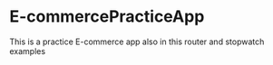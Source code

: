 # E-commercePracticeApp
This is a practice E-commerce app also in this router and stopwatch examples
